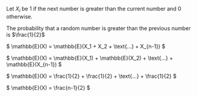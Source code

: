 Let $X_i$ be 1 if the next number is greater than the current number and 0 otherwise.

The probability that a random number is greater than the previous number is $\frac{1}{2}$

$ \mathbb{E}(X) = \mathbb{E}(X_1 + X_2 + \text{...} + X\_{n-1}) $

$ \mathbb{E}(X) = \mathbb{E}(X_1) + \mathbb{E}(X_2) + \text{...} + \mathbb{E}(X\_{n-1}) $

$ \mathbb{E}(X) = \frac{1}{2} + \frac{1}{2} + \text{...} + \frac{1}{2} $

$ \mathbb{E}(X) = \frac{n-1}{2} $
